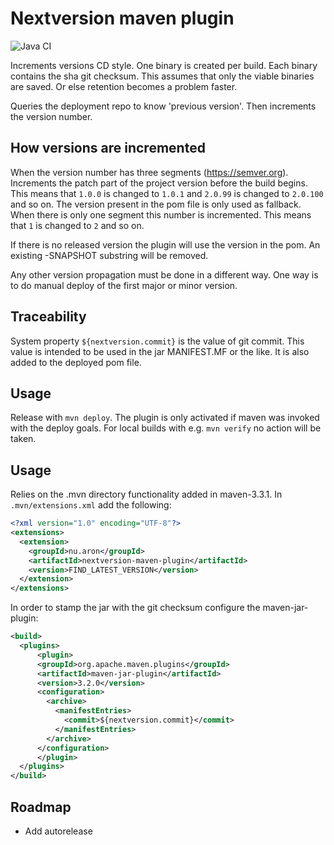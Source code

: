 # Nextversion maven plugin

![Java CI](https://github.com/andreasaronsson/nextversion-maven-plugin/workflows/Java%20CI/badge.svg)

Increments versions CD style.
One binary is created per build.
Each binary contains the sha git checksum.
This assumes that only the viable binaries are saved.
Or else retention becomes a problem faster.

Queries the deployment repo to know 'previous version'.
Then increments the version number.

## How versions are incremented

When the version number has three segments (https://semver.org).
Increments the patch part of the project version before the build begins.
This means that `1.0.0` is changed to `1.0.1` and `2.0.99` is changed to `2.0.100` and so on.
The version present in the pom file is only used as fallback.
When there is only one segment this number is incremented.
This means that `1` is changed to `2` and so on.

If there is no released version the plugin will use the version in the pom.
An existing -SNAPSHOT substring will be removed.

Any other version propagation must be done in a different way.
One way is to do manual deploy of the first major or minor version.

## Traceability

System property `${nextversion.commit}` is the value of git commit.
This value is intended to be used in the jar MANIFEST.MF or the like.
It is also added to the deployed pom file.

## Usage

Release with `mvn deploy`.
The plugin is only activated if maven was invoked with the deploy goals.
For local builds with e.g. `mvn verify` no action will be taken.

## Usage

Relies on the .mvn directory functionality added in maven-3.3.1.
In `.mvn/extensions.xml` add the following:

```xml
<?xml version="1.0" encoding="UTF-8"?>
<extensions>
  <extension>
    <groupId>nu.aron</groupId>
    <artifactId>nextversion-maven-plugin</artifactId>
    <version>FIND_LATEST_VERSION</version>
  </extension>
</extensions>
```

In order to stamp the jar with the git checksum configure the maven-jar-plugin:

```xml
<build>
  <plugins>
      <plugin>
      <groupId>org.apache.maven.plugins</groupId>
      <artifactId>maven-jar-plugin</artifactId>
      <version>3.2.0</version>
      <configuration>
        <archive>
          <manifestEntries>
            <commit>${nextversion.commit}</commit>
          </manifestEntries>
        </archive>
      </configuration>
      </plugin>
  </plugins>
</build>
```

## Roadmap

* Add autorelease
